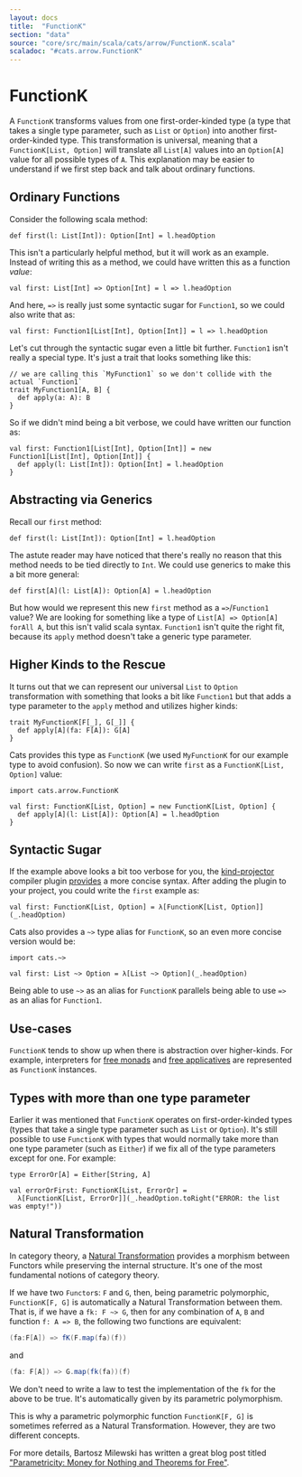 ```yaml
---
layout: docs
title:  "FunctionK"
section: "data"
source: "core/src/main/scala/cats/arrow/FunctionK.scala"
scaladoc: "#cats.arrow.FunctionK"
---
```

# FunctionK
A `FunctionK` transforms values from one first-order-kinded type (a type that takes a single type
parameter, such as `List` or `Option`) into another first-order-kinded type. This transformation is
universal, meaning that a `FunctionK[List, Option]` will translate all `List[A]` values into an
`Option[A]` value for all possible types of `A`. This explanation may be easier to understand if we
first step back and talk about ordinary functions.

## Ordinary Functions
Consider the following scala method:

```tut:silent
def first(l: List[Int]): Option[Int] = l.headOption
```

This isn't a particularly helpful method, but it will work as an example. Instead of writing this as a
method, we could have written this as a function _value_:

```tut:silent
val first: List[Int] => Option[Int] = l => l.headOption
```

And here, `=>` is really just some syntactic sugar for `Function1`, so we could also write that as:

```tut:silent
val first: Function1[List[Int], Option[Int]] = l => l.headOption
````

Let's cut through the syntactic sugar even a little bit further. `Function1` isn't really a special type.
It's just a trait that looks something like this:

```tut:silent
// we are calling this `MyFunction1` so we don't collide with the actual `Function1`
trait MyFunction1[A, B] {
  def apply(a: A): B
}
```

So if we didn't mind being a bit verbose, we could have written our function as:

```tut:silent
val first: Function1[List[Int], Option[Int]] = new Function1[List[Int], Option[Int]] {
  def apply(l: List[Int]): Option[Int] = l.headOption
}
```

## Abstracting via Generics

Recall our `first` method:

```tut:silent
def first(l: List[Int]): Option[Int] = l.headOption
```

The astute reader may have noticed that there's really no reason that this method needs to be tied directly to `Int`. We could use generics to make this a bit more general:

```
def first[A](l: List[A]): Option[A] = l.headOption
```

But how would we represent this new `first` method as a `=>`/`Function1` value? We are looking for something like a type of `List[A] => Option[A] forAll A`, but this isn't valid scala syntax. `Function1` isn't quite the right fit, because its `apply` method doesn't take a generic type parameter.

## Higher Kinds to the Rescue

It turns out that we can represent our universal `List` to `Option` transformation with something that looks a bit like `Function1` but
that adds a type parameter to the `apply` method and utilizes higher kinds:

```tut:silent
trait MyFunctionK[F[_], G[_]] {
  def apply[A](fa: F[A]): G[A]
}
```

Cats provides this type as `FunctionK` (we used `MyFunctionK` for our example type to avoid confusion). So now we can write `first` as a `FunctionK[List, Option]` value:

```tut:silent
import cats.arrow.FunctionK

val first: FunctionK[List, Option] = new FunctionK[List, Option] {
  def apply[A](l: List[A]): Option[A] = l.headOption
}
```

## Syntactic Sugar

If the example above looks a bit too verbose for you, the [kind-projector](https://github.com/non/kind-projector)
compiler plugin [provides](https://github.com/non/kind-projector#polymorphic-lambda-values) a more concise syntax.
After adding the plugin to your project, you could write the `first` example as:

```tut:silent
val first: FunctionK[List, Option] = λ[FunctionK[List, Option]](_.headOption)
```

Cats also provides a `~>` type alias for `FunctionK`, so an even more concise version would be:

```tut:silent
import cats.~>

val first: List ~> Option = λ[List ~> Option](_.headOption)
```

Being able to use `~>` as an alias for `FunctionK` parallels being able to use `=>` as an alias for `Function1`.

## Use-cases

`FunctionK` tends to show up when there is abstraction over higher-kinds. For example, interpreters for [free monads](freemonad.html) and [free applicatives](freeapplicative.html) are represented as `FunctionK` instances.

## Types with more than one type parameter

Earlier it was mentioned that `FunctionK` operates on first-order-kinded types (types that take a single type parameter such as `List` or `Option`). It's still possible to use `FunctionK` with types that would normally take more than one type parameter (such as `Either`) if we fix all of the type parameters except for one. For example:

```tut:silent
type ErrorOr[A] = Either[String, A]

val errorOrFirst: FunctionK[List, ErrorOr] =
  λ[FunctionK[List, ErrorOr]](_.headOption.toRight("ERROR: the list was empty!"))
```

## Natural Transformation

In category theory, a [Natural Transformation](https://en.wikipedia.org/wiki/Natural_transformation) provides a morphism between Functors while preserving the internal structure. It's one of the most fundamental notions of category theory.

If we have two `Functor`s: `F` and `G`, then, being parametric polymorphic, `FunctionK[F, G]` is automatically a Natural Transformation between them. That is, if we have a `fk: F ~> G`, then for any combination of `A`, `B` and function `f: A => B`, the following two functions are equivalent:
```Scala
(fa:F[A]) => fK(F.map(fa)(f))
```
and
```Scala
(fa: F[A]) => G.map(fk(fa))(f)
````

We don't need to write a law to test the implementation of the `fk` for the above to be true. It's automatically given by its parametric polymorphism.

This is why a parametric polymorphic function `FunctionK[F, G]` is sometimes referred as a Natural Transformation. However, they are two different concepts.

For more details, Bartosz Milewski has written a great blog post titled
["Parametricity: Money for Nothing and Theorems for Free"](https://bartoszmilewski.com/2014/09/22/parametricity-money-for-nothing-and-theorems-for-free/).
 
